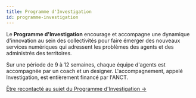 ```yaml
---
title: Programme d'Investigation
id: programme-investigation
---
```

Le **Programme d'Investigation** encourage et accompagne une dynamique d'innovation au sein des collectivités pour faire émerger des nouveaux services numériques qui adressent les problèmes des agents et des administrés des territoires. 

Sur une période de 9 à 12 semaines, chaque équipe d'agents est accompagnée par un coach et un designer. L'accompagnement, appelé Investigation, est entièrement financé par l'ANCT.

<a href="/contact-territoires/?prefill_Sujets=lancer un Programme d'Investigation au sein de ma collectivité" class="cta">Être recontacté au sujet du Programme d'Investigation →</a>
